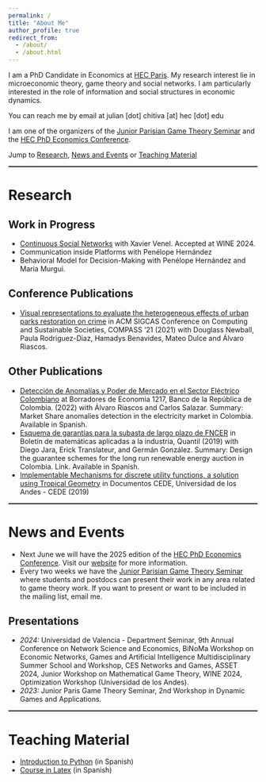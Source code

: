 ```yaml
---
permalink: /
title: "About Me"
author_profile: true
redirect_from: 
  - /about/
  - /about.html
---
```


I am a PhD Candidate in Economics at [HEC Paris](https://www.hec.edu/en/faculty-research/faculty-departments/economics-and-decision-sciences). My research interest lie in microeconomic theory, game theory and social networks. I am particularly interested in the role of information and social structures in economic dynamics. 

You can reach me by email at julian [dot] chitiva [at] hec [dot] edu

I am one of the organizers of the [Junior Parisian Game Theory Seminar](https://sites.google.com/view/seminairetheoriedesjeux/junior-seminar-20242025) and the [HEC PhD Economics Conference](https://sites.google.com/view/hecon/home).

Jump to [Research](#research), [News and Events](#news-and-events) or [Teaching Material](#teaching-material)

<hr style="border:1px solid gray">

# Research
## Work in Progress
- [Continuous Social Networks](https://arxiv.org/pdf/2407.11710) with Xavier Venel. Accepted at WINE 2024.
- Communication inside Platforms with Penélope Hernández
- Behavioral Model for Decision-Making with Penélope Hernández and Maria Murgui.

## Conference Publications 
- [Visual representations to evaluate the heterogeneous effects of urban parks restoration on crime](https://dl.acm.org/doi/10.1145/3460112.3471969) in ACM SIGCAS Conference on Computing and Sustainable Societies, COMPASS ’21 (2021) with Douglass Newball, Paula Rodriguez-Diaz, Hamadys Benavides, Mateo Dulce and Álvaro Riascos. 

## Other Publications
- [Detección de Anomalías y Poder de Mercado en el Sector Eléctrico Colombiano](https://ideas.repec.org/p/bdr/borrec/1217.html) at Borradores de Economia 1217, Banco de la República de Colombia. (2022) with Álvaro Riascos and Carlos Salazar. Summary: Market Share anomalies detection in the electricity market in Colombia. Available in Spanish.
- [Esquema de garantías para la subasta de largo plazo de FNCER](https://quantil.co/wp-content/uploads/2023/02/Esquema-de-Garantias-para-la-Subasta-de-Largo-Plazo-de-FNCER.pdf) in Boletín de matemáticas aplicadas a la industria, Quantil (2019) with Diego Jara, Erick Translateur, and Germán González. Summary: Design the guarantee schemes for the long run renewable energy auction in Colombia. Link. Available in Spanish.
- [Implementable Mechanisms for discrete utility functions, a solution using Tropical Geometry](https://ideas.repec.org/p/col/000089/017485.html) in Documentos CEDE, Universidad de los Andes - CEDE (2019)

<hr style="border:1px solid gray">

# News and Events
- Next June we will have the 2025 edition of the [HEC PhD Economics Conference](https://sites.google.com/view/hecon/home). Visit our [website](https://sites.google.com/view/hecon/home) for more information. 
- Every two weeks we have the [Junior Parisian Game Theory Seminar](https://sites.google.com/view/seminairetheoriedesjeux/junior-seminar-20242025) where students and postdocs can present their work in any area related to game theory work. If you want to present or want to be included in the mailing list, email me. 

## Presentations
- *2024:* Universidad de Valencia - Department Seminar, 9th Annual Conference on Network Science and Economics, BiNoMa Workshop on Economic Networks, Games and Artificial Intelligence Multidisciplinary Summer School and Workshop, CES Networks and Games, ASSET 2024, Junior Workshop on Mathematical Game Theory, WINE 2024, Optimization Workshop (Universidad de los Andes).
- *2023:* Junior Paris Game Theory Seminar, 2nd Workshop in Dynamic Games and Applications. 

<hr style="border:1px solid gray">

# Teaching Material
- [Introduction to Python](https://julianchitiva.github.io/tallerpython/jc.html) (in Spanish)
- [Course in Latex](https://github.com/julianchitiva/Latex_Class)  (in Spanish)